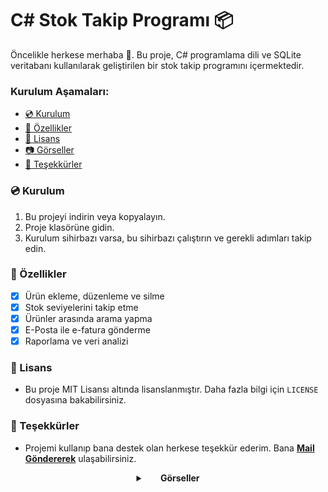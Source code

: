 # C# Stok Takip Programı 📦

Öncelikle herkese merhaba 👋. Bu proje, C# programlama dili ve SQLite veritabanı kullanılarak geliştirilen bir stok takip programını içermektedir.

### Kurulum Aşamaları:

- [💿 Kurulum](#-kurulum)
- [🚀 Özellikler](#-özellikler)
- [📜 Lisans](#-lisans)
- [📷 Görseller](#-görseller)
- [🙏 Teşekkürler](#-teşekkürler)

### 💿 Kurulum
1. Bu projeyi indirin veya kopyalayın.
2. Proje klasörüne gidin.
3. Kurulum sihirbazı varsa, bu sihirbazı çalıştırın ve gerekli adımları takip edin.

### 🚀 Özellikler
- [x] Ürün ekleme, düzenleme ve silme
- [x] Stok seviyelerini takip etme
- [x] Ürünler arasında arama yapma
- [x] E-Posta ile e-fatura gönderme 
- [x] Raporlama ve veri analizi

### 📜 Lisans
- Bu proje MIT Lisansı altında lisanslanmıştır. Daha fazla bilgi için `LICENSE` dosyasına bakabilirsiniz.

### 🙏 Teşekkürler
- Projemi kullanıp bana destek olan herkese teşekkür ederim. Bana [**Mail Göndererek**](mailto:emreecanbaltaa@icloud.com) ulaşabilirsiniz.

<details>
    <summary align="center"> &nbsp; &nbsp; &nbsp; <b>Görseller</b></summary>
    <p align="center">
    </p>
</details>
